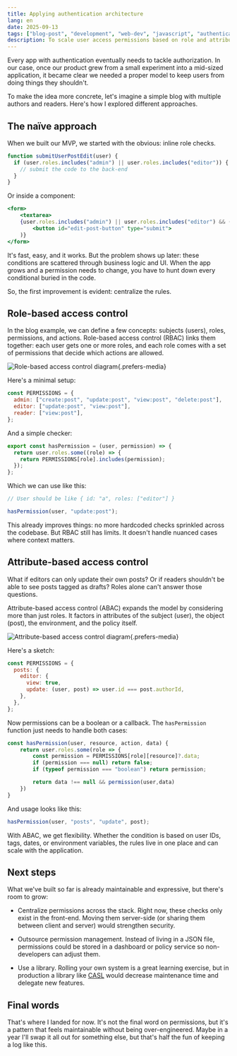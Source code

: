 ```yaml
---
title: Applying authentication architecture
lang: en
date: 2025-09-13
tags: ["blog-post", "development", "web-dev", "javascript", "authentication", "software-architecture"]
description: To scale user access permissions based on role and attribute, we implemented ABAC permissions into our front-end application.
---
```


Every app with authentication eventually needs to tackle authorization. In our case, once our product grew from a small experiment into a mid-sized application, it became clear we needed a proper model to keep users from doing things they shouldn't.

To make the idea more concrete, let's imagine a simple blog with multiple authors and readers. Here's how I explored different approaches.

## The naïve approach

When we built our MVP, we started with the obvious: inline role checks.

```js
function submitUserPostEdit(user) {
  if (user.roles.includes("admin") || user.roles.includes("editor")) {
    // submit the code to the back-end
  }
}
```

Or inside a component:

```jsx
<form>
	<textarea>
	{user.roles.includes("admin") || user.roles.includes("editor") && (
		<button id="edit-post-button" type="submit">
	)}
</form>
```

It's fast, easy, and it works. But the problem shows up later: these conditions are scattered through business logic and UI. When the app grows and a permission needs to change, you have to hunt down every conditional buried in the code.

So, the first improvement is evident: centralize the rules.

## Role-based access control

In the blog example, we can define a few concepts: subjects (users), roles, permissions, and actions. Role-based access control (RBAC) links them together: each user gets one or more roles, and each role comes with a set of permissions that decide which actions are allowed.

![Role-based access control diagram](/assets/images/blog/implementing-abac-permissions/01.png){.prefers-media}

Here's a minimal setup:

```js
const PERMISSIONS = {
  admin: ["create:post", "update:post", "view:post", "delete:post"],
  editor: ["update:post", "view:post"],
  reader: ["view:post"],
};
```

And a simple checker:

```js
export const hasPermission = (user, permission) => {
  return user.roles.some((role) => {
    return PERMISSIONS[role].includes(permission);
  });
};
```

Which we can use like this:

```js
// User should be like { id: "a", roles: ["editor"] }

hasPermission(user, "update:post");
```

This already improves things: no more hardcoded checks sprinkled across the codebase. But RBAC still has limits. It doesn't handle nuanced cases where context matters.

## Attribute-based access control

What if editors can only update their own posts? Or if readers shouldn't be able to see posts tagged as drafts? Roles alone can't answer those questions.

Attribute-based access control (ABAC) expands the model by considering more than just roles. It factors in attributes of the subject (user), the object (post), the environment, and the policy itself.

![Attribute-based access control diagram](/assets/images/blog/implementing-abac-permissions/02.png){.prefers-media}

Here's a sketch:

```js
const PERMISSIONS = {
  posts: {
    editor: {
      view: true,
      update: (user, post) => user.id === post.authorId,
    },
  },
};
```

Now permissions can be a boolean or a callback. The `hasPermission` function just needs to handle both cases:

```js
const hasPermission(user, resource, action, data) {
	return user.roles.some(role => {
		const permission = PERMISSIONS[role][resource]?.data;
		if (permission === null) return false;
		if (typeof permission === "boolean") return permission;

		return data !== null && permission(user,data)
	})
}
```

And usage looks like this:

```js
hasPermission(user, "posts", "update", post);
```

With ABAC, we get flexibility. Whether the condition is based on user IDs, tags, dates, or environment variables, the rules live in one place and can scale with the application.

## Next steps

What we've built so far is already maintainable and expressive, but there's room to grow:

- Centralize permissions across the stack. Right now, these checks only exist in the front-end. Moving them server-side (or sharing them between client and server) would strengthen security.

- Outsource permission management. Instead of living in a JSON file, permissions could be stored in a dashboard or policy service so non-developers can adjust them.

- Use a library. Rolling your own system is a great learning exercise, but in production a library like [CASL](https://casl.js.org/v6/en) would decrease maintenance time and delegate new features.

## Final words

That's where I landed for now. It's not the final word on permissions, but it's a pattern that feels maintainable without being over-engineered. Maybe in a year I'll swap it all out for something else, but that's half the fun of keeping a log like this.
